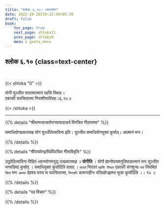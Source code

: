 ```yaml
---
title: "श्लोक ६.१०- ध्यानयोग"
date: 2022-10-26T19:22:49+05:30
draft: false
book:
    toc_page: true
    next_page: shloka11
    prev_page: shloka9
    menu : geeta_menu
---
```




## श्लोक ६.१० {class=text-center}

<br/>

{{< shloka  "0"  >}}

योगी युञ्जीत सततमात्मानं रहसि स्थितः।  
एकाकी यतचित्तात्मा निराशीरपरिग्रहः॥६.१०॥

{{< /shloka >}}

---


{{% details "श्रीमत्मध्वाचार्यभगवत्पादाचर्य विरचित  गीताभाष्य" %}}

समाधियोगप्रकारमाह योगं युञ्जीतेत्यादिना इति। युञ्जीत समाधियोगयुक्तं कुर्यात्। आत्मानं मनः।

{{% /details %}}



{{% details "श्रीराघवेन्द्रतीर्थविरचित गीताविवृतिः" %}}

उद्धरेदित्यादिना विहितं ध्यानयोगमनूद्य तत्प्रकारमाह ॥ **योगीति** ।
योगौ ज्ञानोपायमनुतिष्ठन्नात्मानं मनः युञ्जीत भगवन्निष्ठं कुर्यात्‌ । समाधियुक्तं
कुर्यादिति यावत्‌ । `सततं` निरंतरं `रहसि स्थित` एकाकी संगशून्यः `यतं` नियमितं
`चित्तं` मनः `आत्मा` देहश्च यस्य स यतचित्तात्मा, `निराशीः` कामनाहीनः
परिग्रहोज्झश्च भूत्वा कुर्यादिति ।। १० ॥

{{% /details %}}



{{% details "पद विचार" %}}


{{% /details %}}
